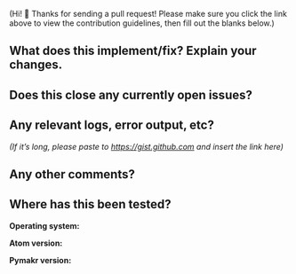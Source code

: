 (Hi! 👋 Thanks for sending a pull request! Please make sure you click the link above to view the contribution guidelines, then fill out the blanks below.)

## What does this implement/fix? Explain your changes.


## Does this close any currently open issues?


## Any relevant logs, error output, etc?
*(If it’s long, please paste to https://gist.github.com and insert the link here)*


## Any other comments?


## Where has this been tested?

**Operating system:**

**Atom version:**

**Pymakr version:**
